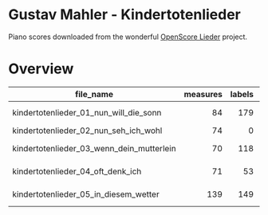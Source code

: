 # Gustav Mahler - Kindertotenlieder

Piano scores downloaded from the wonderful [OpenScore Lieder](https://musescore.com/user/27638568/sets/5051725) project.

# Overview
|                file_name                |measures|labels|standard|annotators |reviewers|
|-----------------------------------------|-------:|-----:|--------|-----------|---------|
|kindertotenlieder_01_nun_will_die_sonn   |      84|   179|2.3.0   |Amelia Brey|DK       |
|kindertotenlieder_02_nun_seh_ich_wohl    |      74|     0|        |           |         |
|kindertotenlieder_03_wenn_dein_mutterlein|      70|   118|2.3.0   |Amelia Brey|AN       |
|kindertotenlieder_04_oft_denk_ich        |      71|    53|2.3.0   |Amelia Brey|AN       |
|kindertotenlieder_05_in_diesem_wetter    |     139|   149|2.3.0   |Amelia Brey|ST       |
